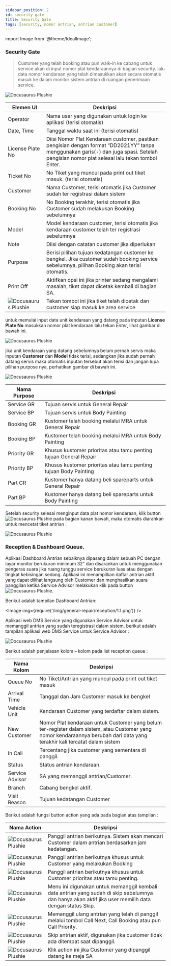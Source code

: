 ```yaml
---
sidebar_position: 2
id: security-gate
title: Security Gate
tags: [security, nomor antrian, antrian customer]
---
```


import Image from '@theme/IdealImage';

### **Security Gate**

> Customer yang telah booking atau pun walk-in ke cabang untuk service akan di input nomor plat kendaraannya di bagian security. lalu data nomor kendaraan yang telah dimasukkan akan secara otomatis masuk ke dalam monitor sistem antrian di ruangan penerimaan service.

![Docusaurus Plushie](/img/general-repair/security-gate/1.png)

| Elemen UI | Deskripsi |
|--------|--------|
| Operator | Nama user yang digunakan untuk login ke aplikasi (terisi otomatis) |
| Date, Time | Tanggal waktu saat ini (terisi otomatis) |
| License Plate No | Diisi Nomor Plat Kendaraan customer, pastikan pengisian dengan format “DD2021YY” tanpa menggunakan garis(-) dan juga spasi. Setelah pengisian nomor plat selesai lalu tekan tombol Enter. |
| Ticket No | No Tiket yang muncul pada print out tiket masuk. (terisi otomatis) |
| Customer | Nama Customer, terisi otomatis jika Customer sudah ter registrasi dalam sistem |
| Booking No | No Booking terakhir, terisi otomatis jika Customer sudah melakukan Booking sebelumnya |
| Model | Model kendaraan customer, terisi otomatis jika kendaraan customer telah ter registrasi sebelumnya |
| Note | Diisi dengan catatan customer jika diperlukan |
| Purpose | Berisi pilihan tujuan kedatangan customer ke bengkel. Jika customer sudah booking service sebelumnya, pilihan Booking akan terisi otomatis. |
| Print Off | Aktifkan opsi ini jika printer sedang mengalami masalah, tiket dapat dicetak kembali di bagian SA. |
| ![Docusaurus Plushie](/img/general-repair/security-gate/ok.png) | Tekan tombol ini jika tiket telah dicetak dan customer siap masuk ke area service |

untuk memulai input data unit kendaraan yang datang pada inputan **License Plate No** masukkan nomor plat kendaraan lalu tekan *Enter*, lihat gambar di bawah ini.

![Docusaurus Plushie](/img/general-repair/security-gate/3.png)

jika unit kendaraan yang datang sebelumnya belum pernah servis maka inputan **Customer** dan **Model** tidak terisi, sedangkan jika sudah pernah datang servis maka otomatis inputan tersebut akan terisi dan jangan lupa pilihan purpose nya, perhatikan gambar di bawah ini.

![Docusaurus Plushie](/img/general-repair/security-gate/4.png)

| Nama Purpose | Deskripsi |
|--------|--------|
| Service GR | Tujuan servis untuk General Repair |
| Service BP | Tujuan servis untuk Body Painting |
| Booking GR | Kustomer telah booking melalui MRA untuk General Repair |
| Booking BP | Kustomer telah booking melalui MRA untuk Body Painting |
| Priority GR | Khusus kustomer prioritas atau tamu penting tujuan General Repair	|
| Priority BP | Khusus kustomer prioritas atau tamu penting tujuan Body Painting|
| Part GR | Kustomer hanya datang beli spareparts untuk General Repair	|
| Part BP |	Kustomer hanya datang beli spareparts untuk Body Painting |

Setelah security selesai menginput data plat nomor kendaraan, klik button ![Docusaurus Plushie](/img/general-repair/security-gate/ok.png) pada bagian kanan bawah, maka otomatis diarahkan untuk mencetat tiket antrian :

![Docusaurus Plushie](/img/general-repair/security-gate/2.png)

### **Reception & Dashboard Queue**.

Aplikasi Dashboard Antrian sebaiknya dipasang dalam sebuah PC dengan layar monitor berukuran minimum 32” dan disarankan untuk menggunakan pengeras suara jika ruang tunggu service berukuran luas atau dengan tingkat kebisingan sedang. Aplikasi ini menampilkan daftar antrian aktif yang dapat dilihat langsung oleh Customer dan menghasilkan suara panggilan ketika Service Advisor melakukan klik pada button ![Docusaurus Plushie](/img/general-repair/reception/next.png). 

Berikut adalah tampilan Dashboard Antrian:

<Image img={require('/img/general-repair/reception/1.1.png')} />

Aplikasi web DMS Service yang digunakan Service Advisor untuk memanggil antrian yang sudah teregistrasi dalam sistem, berikut adalah tampilan aplikasi web DMS Service untuk Service Advisor :

![Docusaurus Plushie](/img/general-repair/reception/2.png)

Berikut adalah penjelasan kolom – kolom pada list reception queue :


| Nama Kolom | Deskripsi |
|--------|--------|
| Queue No | No Tiket/Antrian yang muncul pada print out tiket masuk |
| Arrival Time | Tanggal dan Jam Customer masuk ke bengkel |
| Vehicle Unit | Kendaraan Customer yang terdaftar dalam sistem. |
| New Customer | Nomor Plat kendaraan untuk Customer yang belum ter-register dalam sistem, atau Customer yang nomor kendaraannya berubah dari data yang terakhir kali tercatat dalam sistem |
| In Call | Tercentang jika customer yang sementara di panggil. |
| Status | Status antrian kendaraan. |
| Service Advisor | SA yang memanggil antrian/Customer. |
| Branch | Cabang bengkel aktif. |
| Visit Reason | Tujuan kedatangan Customer |

Berikut adalah fungsi button action yang ada pada bagian atas tampilan :

| Nama Action | Deskripsi |
|--------|--------|
| ![Docusaurus Plushie](/img/general-repair/reception/next.png) | Panggil antrian berikutnya. Sistem akan mencari Customer dalam antrian berdasarkan jam kedatangan. | 
| ![Docusaurus Plushie](/img/general-repair/reception/booking.png) | Panggil antrian berikutnya khusus untuk Customer yang melakukan Booking | 
| ![Docusaurus Plushie](/img/general-repair/reception/priority.png) | Panggil antrian berikutnya khusus untuk Customer prioritas atau tamu penting. | 
| ![Docusaurus Plushie](/img/general-repair/reception/selected.png) | Menu ini digunakan untuk memanggil kembali data antrian yang sudah di skip sebelumnya dan hanya akan aktif jika user memilih data dengan status Skip. | 
| ![Docusaurus Plushie](/img/general-repair/reception/recall.png) | Memanggil ulang antrian yang telah di panggil melalui tombol Call Next, Call Booking atau pun Call Priority. | 
| ![Docusaurus Plushie](/img/general-repair/reception/skip.png) | Skip antrian aktif, digunakan jika customer tidak ada ditempat saat dipanggil. | 
| ![Docusaurus Plushie](/img/general-repair/reception/finish.png) | Klik action ini jika Customer yang dipanggil datang ke meja SA | 

<!--

![Docusaurus Plushie](/img/general-repair/reception/3.png)

Pada gambar di atas terdapat 3 cara untuk mencari identitas unit kendaraan, yaitu berdasarkan nomor plat, nomor rangka, dan nomor mesin, lalu klik enter atau klik button ![Docusaurus Plushie](/img/general-repair/reception/go.png).

Untuk tahap di reception ada tiga (3) proses untuk memulai, yaitu:

---



### **Melalui Sistem Antrian** 
Untuk tahap ini dengan menggunakan sistem antrian jika data unit kendaraan di input di bagian **Security Gate** dan **Service Advisor** tinggal memanggil antrian bisa di lihat pada bagian **[Reception](http://localhost:3000/docs/general-repair/reception/)**.

-->